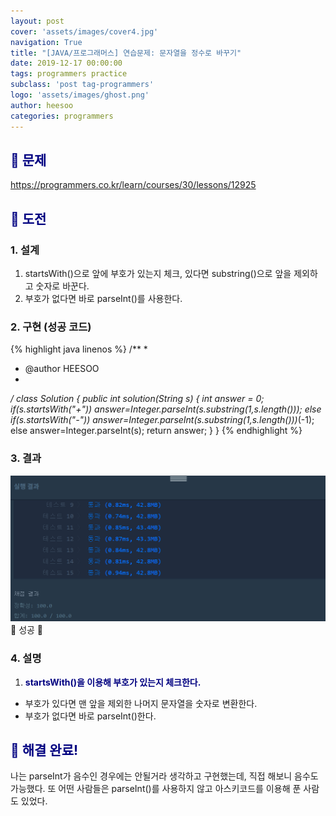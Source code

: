 ```yaml
---
layout: post
cover: 'assets/images/cover4.jpg'
navigation: True
title: "[JAVA/프로그래머스] 연습문제: 문자열을 정수로 바꾸기"
date: 2019-12-17 00:00:00
tags: programmers practice
subclass: 'post tag-programmers'
logo: 'assets/images/ghost.png'
author: heesoo
categories: programmers
---
```

## <span style="color:navy">👀 문제</span>
<https://programmers.co.kr/learn/courses/30/lessons/12925>

## <span style="color:navy">👊 도전</span>

### 1. 설계
1. startsWith()으로 앞에 부호가 있는지 체크, 있다면 substring()으로 앞을 제외하고 숫자로 바꾼다.
2. 부호가 없다면 바로 parseInt()를 사용한다.

### 2. 구현 (성공 코드)
{% highlight java linenos %}
/**
 *
 * @author HEESOO
 *
 */
 class Solution {
  public int solution(String s) {
      int answer = 0;
      if(s.startsWith("+"))
        answer=Integer.parseInt(s.substring(1,s.length()));
      else if(s.startsWith("-"))
        answer=Integer.parseInt(s.substring(1,s.length()))*(-1);
      else
        answer=Integer.parseInt(s);
      return answer;
  }
}
 {% endhighlight %}

### 3. 결과
![실행결과](./assets/images/191217_5.PNG)
🤟 성공 🤟

### 4. 설명
1. **<span style="color:navy">startsWith()을 이용해 부호가 있는지 체크한다.</span>**
- 부호가 있다면 맨 앞을 제외한 나머지 문자열을 숫자로 변환한다.
- 부호가 없다면 바로 parseInt()한다.

## <span style="color:navy">👏 해결 완료!</span>
나는 parseInt가 음수인 경우에는 안될거라 생각하고 구현했는데, 직접 해보니 음수도 가능했다. 또 어떤 사람들은 parseInt()를 사용하지 않고 아스키코드를 이용해 푼 사람도 있었다.
